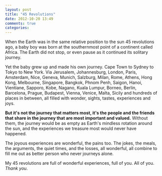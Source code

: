 ```yaml
---
layout: post
title: "45 Revolutions"
date: 2012-10-20 13:49
comments: true
categories: 
---
```


When the Earth was in the same relative position to the sun 45 revolutions ago, a baby boy was born at the southernmost point of a continent called Africa. The Earth did not stop, or even pause as it continued its solitary journey.

Yet the baby grew up and made his own journey. Cape Town to Sydney to Tokyo to New York. Via Jerusalem, Johannesburg, London, Paris, Amsterdam, Nice, Geneva, Munich, Salzburg, Milan, Rome, Athens, Hong Kong, Melbourne, Singapore, Bangkok, Phnom Penh, Saigon, Hanoi, Vientiane, Sapporo, Kobe, Nagano, Kuala Lumpur, Borneo, Berlin, Barcelona, Prague, Budapest, Vienna, Venice, Malta, Sicily and hundreds of places in between, all filled with wonder, sights, tastes, experiences and joys.

**But it's not the journey that matters most, it's the people and the friends that share in the journey that are most important and valued.** Without them, the journey would be as empty as Earth's mindless rotation around the sun, and the experiences we treasure most would never have happened.

The joyous experiences are wonderful, the pains too. The jokes, the meals, the arguments, the quiet times, and the losses, all wonderful, all combine to fill me out as better person who never journeys alone.

My 45 revolutions are full of wonderful experiences, full of you. All of you. *Thank you*.